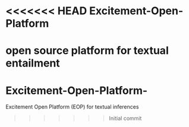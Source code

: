 <<<<<<< HEAD
Excitement-Open-Platform
========================

open source platform for textual entailment
=======
Excitement-Open-Platform-
=========================

Excitement Open Platform (EOP) for textual inferences
>>>>>>> Initial commit

